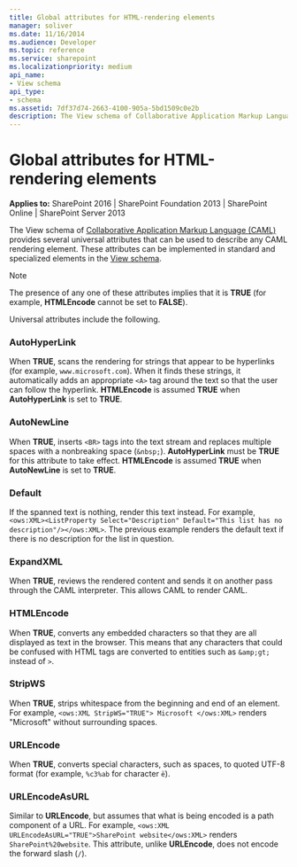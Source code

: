 ```yaml
---
title: Global attributes for HTML-rendering elements
manager: soliver
ms.date: 11/16/2014
ms.audience: Developer
ms.topic: reference
ms.service: sharepoint
ms.localizationpriority: medium
api_name:
- View schema
api_type:
- schema
ms.assetid: 7df37d74-2663-4100-905a-5bd1509c0e2b
description: The View schema of Collaborative Application Markup Language (CAML) provides several universal attributes that can be used to describe any CAML rendering element. These attributes can be implemented in standard and specialized elements in the View schema.
---
```


# Global attributes for HTML-rendering elements

**Applies to:** SharePoint 2016 | SharePoint Foundation 2013 | SharePoint Online | SharePoint Server 2013
  
The View schema of [Collaborative Application Markup Language (CAML)](introduction-to-collaborative-application-markup-language-caml.md) provides several universal attributes that can be used to describe any CAML rendering element. These attributes can be implemented in standard and specialized elements in the [View schema](view-schema.md).
  
> [!NOTE]
> The presence of any one of these attributes implies that it is **TRUE** (for example, **HTMLEncode** cannot be set to **FALSE**). 
  
Universal attributes include the following.
  
### AutoHyperLink

When **TRUE**, scans the rendering for strings that appear to be hyperlinks (for example, `www.microsoft.com`). When it finds these strings, it automatically adds an appropriate `<A>` tag around the text so that the user can follow the hyperlink. **HTMLEncode** is assumed **TRUE** when **AutoHyperLink** is set to **TRUE**.
    
### AutoNewLine

When **TRUE**, inserts `<BR>` tags into the text stream and replaces multiple spaces with a nonbreaking space (`&nbsp;`). **AutoHyperLink** must be **TRUE** for this attribute to take effect. **HTMLEncode** is assumed **TRUE** when **AutoNewLine** is set to **TRUE**.
    
### Default

If the spanned text is nothing, render this text instead. For example, `<ows:XML><ListProperty Select="Description" Default="This list has no description"/></ows:XML>`. The previous example renders the default text if there is no description for the list in question. 
    
### ExpandXML

When **TRUE**, reviews the rendered content and sends it on another pass through the CAML interpreter. This allows CAML to render CAML.
    
### HTMLEncode

When **TRUE**, converts any embedded characters so that they are all displayed as text in the browser. This means that any characters that could be confused with HTML tags are converted to entities such as `&amp;gt;` instead of `>`.
    
### StripWS

When **TRUE**, strips whitespace from the beginning and end of an element. For example, `<ows:XML StripWS="TRUE"> Microsoft </ows:XML>` renders "Microsoft" without surrounding spaces.
    
### URLEncode

When **TRUE**, converts special characters, such as spaces, to quoted UTF-8 format (for example, `%c3%ab` for character `ë`).
    
### URLEncodeAsURL

Similar to **URLEncode**, but assumes that what is being encoded is a path component of a URL. For example, `<ows:XML URLEncodeAsURL="TRUE">SharePoint website</ows:XML>` renders `SharePoint%20website`. This attribute, unlike **URLEncode**, does not encode the forward slash (`/`).
    
<br/>
